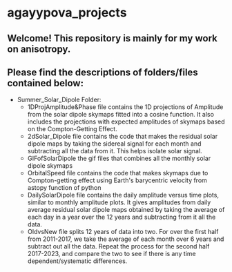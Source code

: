 # agayypova_projects
## Welcome! This repository is mainly for my work on anisotropy. 

## Please find the descriptions of folders/files contained below: 
* Summer_Solar_Dipole Folder:
  - 1DProjAmplitude&Phase file contains the 1D projections of Amplitude from the solar dipole skymaps fitted into a cosine function. It also includes the projections with expected amplitudes of skymaps based on the Compton-Getting Effect.
  - 2dSolar_Dipole file contains the code that makes the residual solar dipole maps by taking the sidereal signal for each month and subtracting all the data from it. This helps isolate solar signal.
  - GIFofSolarDipole the gif files that combines all the monthly solar dipole skymaps
  - OrbitalSpeed file contains the code that makes skymaps due to Compton-getting effect using Earth's barycentric velocity from astopy function of python
  - DailySolarDipole file contains the daily amplitude versus time plots, similar to monthly amplitude plots. It gives amplitudes from daily average residual solar dipole maps obtained by taking the average of each day in a year over the 12 years and subtracting from it all the data. 
  - OldvsNew file splits 12 years of data into two. For over the first half from 2011-2017, we take the average of each month over 6 years and subtract out all the data. Repeat the process for the second half 2017-2023, and compare the two to see if there is any time dependent/systematic differences.

